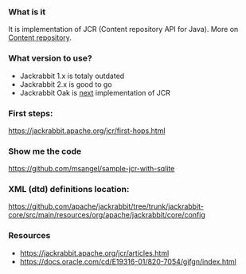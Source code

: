 ### What is it
It is implementation of JCR (Content repository API for Java). More on [Content repository](https://en.wikipedia.org/wiki/Content_repository).

### What version to use?
- Jackrabbit 1.x is totaly outdated
- Jackrabbit 2.x is good to go
- Jackrabbit Oak is [next](https://jackrabbit.apache.org/oak/docs/differences.html) implementation of JCR

### First steps:
https://jackrabbit.apache.org/jcr/first-hops.html

### Show me the code
https://github.com/msangel/sample-jcr-with-sqlite

### XML (dtd) definitions location:
https://github.com/apache/jackrabbit/tree/trunk/jackrabbit-core/src/main/resources/org/apache/jackrabbit/core/config

### Resources
- https://jackrabbit.apache.org/jcr/articles.html
- https://docs.oracle.com/cd/E19316-01/820-7054/gifgn/index.html

